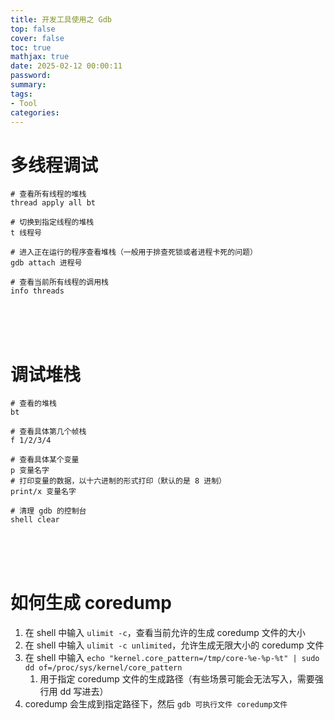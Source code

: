 ```yaml
---
title: 开发工具使用之 Gdb
top: false
cover: false
toc: true
mathjax: true
date: 2025-02-12 00:00:11
password:
summary:
tags:
- Tool
categories:
---
```




# 多线程调试

```shell
# 查看所有线程的堆栈
thread apply all bt

# 切换到指定线程的堆栈
t 线程号

# 进入正在运行的程序查看堆栈（一般用于排查死锁或者进程卡死的问题）
gdb attach 进程号

# 查看当前所有线程的调用栈
info threads
```

<br/>

<br/>

<br/>

# 调试堆栈

```shell
# 查看的堆栈
bt

# 查看具体第几个帧栈
f 1/2/3/4

# 查看具体某个变量
p 变量名字
# 打印变量的数据，以十六进制的形式打印（默认的是 8 进制）
print/x 变量名字 

# 清理 gdb 的控制台
shell clear
```

<br/>

<br/>

<br/>

# 如何生成 coredump

1. 在 shell 中输入 `ulimit -c`，查看当前允许的生成 coredump 文件的大小
2. 在 shell 中输入 `ulimit -c unlimited`，允许生成无限大小的 coredump 文件
3. 在 shell 中输入 `echo "kernel.core_pattern=/tmp/core-%e-%p-%t" | sudo dd of=/proc/sys/kernel/core_pattern`
   1. 用于指定 coredump 文件的生成路径（有些场景可能会无法写入，需要强行用 dd 写进去）
4. coredump 会生成到指定路径下，然后 `gdb 可执行文件 coredump文件`

